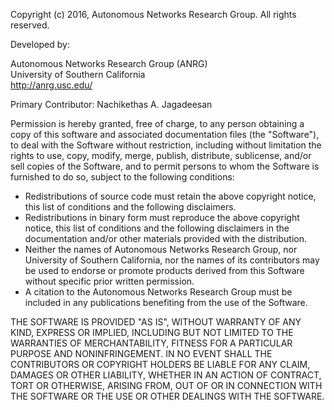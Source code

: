 Copyright (c) 2016, Autonomous Networks Research Group. All rights reserved.

Developed by:

Autonomous Networks Research Group (ANRG)  
University of Southern California  
http://anrg.usc.edu/

Primary Contributor: Nachikethas A. Jagadeesan

Permission is hereby granted, free of charge, to any person obtaining a
copy of this software and associated documentation files (the
"Software"), to deal with the Software without restriction, including
without limitation the rights to use, copy, modify, merge, publish,
distribute, sublicense, and/or sell copies of the Software, and to
permit persons to whom the Software is furnished to do so, subject to
the following conditions:

- Redistributions of source code must retain the above copyright notice,
  this list of conditions and the following disclaimers.
- Redistributions in binary form must reproduce the above copyright
  notice, this list of conditions and the following disclaimers in the
  documentation and/or other materials provided with the distribution.
- Neither the names of Autonomous Networks Research Group, nor
  University of Southern California, nor the names of its contributors
  may be used to endorse or promote products derived from this Software
  without specific prior written permission.
- A citation to the Autonomous Networks Research Group must be included
  in any publications benefiting from the use of the Software.

THE SOFTWARE IS PROVIDED "AS IS", WITHOUT WARRANTY OF ANY KIND, EXPRESS
OR IMPLIED, INCLUDING BUT NOT LIMITED TO THE WARRANTIES OF
MERCHANTABILITY, FITNESS FOR A PARTICULAR PURPOSE AND NONINFRINGEMENT.
IN NO EVENT SHALL THE CONTRIBUTORS OR COPYRIGHT HOLDERS BE LIABLE FOR
ANY CLAIM, DAMAGES OR OTHER LIABILITY, WHETHER IN AN ACTION OF CONTRACT,
TORT OR OTHERWISE, ARISING FROM, OUT OF OR IN CONNECTION WITH THE
SOFTWARE OR THE USE OR OTHER DEALINGS WITH THE SOFTWARE.
